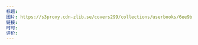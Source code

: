 ```yaml
---
标题: 
图片: https://s3proxy.cdn-zlib.se/covers299/collections/userbooks/6ee9b04760ab60426911604031a51ad728a3ee631ea4c316980ec9e85dc8123b.jpg
链接: 
时时: 
评价:
---
```


